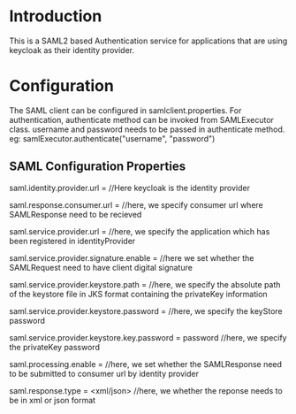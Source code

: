 # Introduction

This is a SAML2 based Authentication service for applications that are using keycloak as their identity provider.

# Configuration

The SAML client can be configured in samlclient.properties. For authentication, authenticate method can be invoked from SAMLExecutor class.
username and password needs to be passed in authenticate method.
eg: samlExecutor.authenticate("username", "password")

## SAML Configuration Properties

saml.identity.provider.url = <identityProviderURL> //Here keycloak is the identity provider

saml.response.consumer.url = <consumerUrl> //here, we specify consumer url where SAMLResponse need to be recieved

saml.service.provider.url = <serviceProvider> //here, we specify the application which has been registered in identityProvider

saml.service.provider.signature.enable = <BooleanValue> //here we set whether the SAMLRequest need to have client digital signature

saml.service.provider.keystore.path = <KeyStoreFilePath> //here, we specify the absolute path of the keystore file in JKS format containing the privateKey information

saml.service.provider.keystore.password = <KeyStorePassword> //here, we specify the keyStore password

saml.service.provider.keystore.key.password = password //here, we specify the privateKey password 

saml.processing.enable = <BooleanValue> //here, we set whether the SAMLResponse need to be submitted to consumer url by identity provider

saml.response.type = <xml/json> //here, we whether the reponse needs to be in xml or json format
